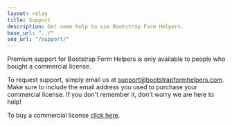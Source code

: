 ```yaml
---
layout: relay
title: Support
description: Get some help to use Bootstrap Form Helpers.
base_url: "../"
seo_url: "/support/"
---
```



Premium support for Bootstrap Form Helpers is only available to people who bought a commercial license.

To request support, simply email us at <a href="mailto:support@bootstrapformhelpers.com">support@bootstrapformhelpers.com</a>.
Make sure to include the email address you used to purchase your commercial license. If
you don't remember it, don't worry we are here to help!

To buy a commercial license [click here](../buy/).
